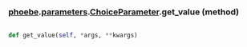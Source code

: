 ### [phoebe](phoebe.md).[parameters](phoebe.parameters.md).[ChoiceParameter](phoebe.parameters.ChoiceParameter.md).get_value (method)


```py

def get_value(self, *args, **kwargs)

```



        

